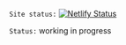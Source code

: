 `Site status:` [![Netlify Status](https://api.netlify.com/api/v1/badges/daf24aa5-c186-432e-ab13-5402a42874a7/deploy-status)](https://app.netlify.com/sites/garri/deploys)

`Status:` working in progress
